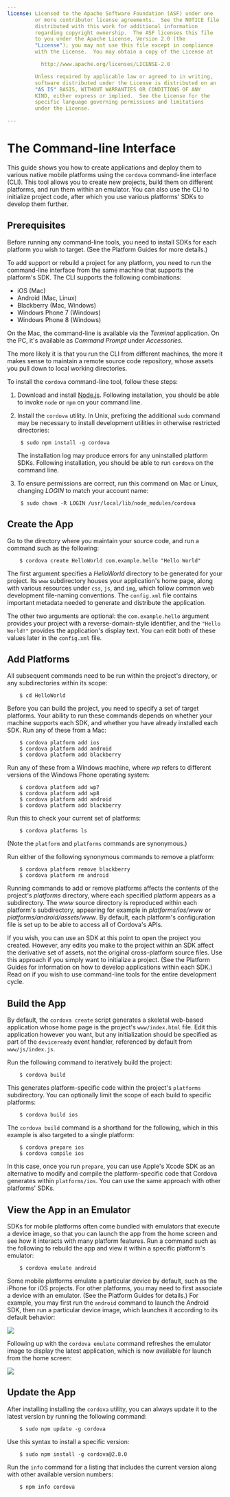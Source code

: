 ```yaml
---
license: Licensed to the Apache Software Foundation (ASF) under one
         or more contributor license agreements.  See the NOTICE file
         distributed with this work for additional information
         regarding copyright ownership.  The ASF licenses this file
         to you under the Apache License, Version 2.0 (the
         "License"); you may not use this file except in compliance
         with the License.  You may obtain a copy of the License at

           http://www.apache.org/licenses/LICENSE-2.0

         Unless required by applicable law or agreed to in writing,
         software distributed under the License is distributed on an
         "AS IS" BASIS, WITHOUT WARRANTIES OR CONDITIONS OF ANY
         KIND, either express or implied.  See the License for the
         specific language governing permissions and limitations
         under the License.

---
```


# The Command-line Interface

This guide shows you how to create applications and deploy them to
various native mobile platforms using the `cordova` command-line
interface (CLI). This tool allows you to create new projects, build
them on different platforms, and run them within an emulator. You can
also use the CLI to initialize project code, after which you use
various platforms' SDKs to develop them further.

## Prerequisites

Before running any command-line tools, you need to install SDKs for
each platform you wish to target.
(See the Platform Guides for more details.)

To add support or rebuild a project for any platform, you need to run
the command-line interface from the same machine that supports the
platform's SDK. The CLI supports the following combinations:

* iOS             (Mac)
* Android         (Mac, Linux)
* Blackberry      (Mac, Windows)
* Windows Phone 7 (Windows)
* Windows Phone 8 (Windows)

On the Mac, the command-line is available via the _Terminal_
application. On the PC, it's available as _Command Prompt_ under
_Accessories_.

The more likely it is that you run the CLI from different machines,
the more it makes sense to maintain a remote source code repository,
whose assets you pull down to local working directories.

To install the `cordova` command-line tool, follow these steps:

1. Download and install [Node.js](http://nodejs.org/). Following
   installation, you should be able to invoke `node` or `npm` on your
   command line.

1. Install the `cordova` utility. In Unix, prefixing the additional
   `sudo` command may be necessary to install development utilities in
   otherwise restricted directories:

        $ sudo npm install -g cordova

   The installation log may produce errors for any uninstalled
   platform SDKs.  Following installation, you should be able to run
   `cordova` on the command line.

1. To ensure permissions are correct, run this command on Mac or
   Linux, changing _LOGIN_ to match your account name:

        $ sudo chown -R LOGIN /usr/local/lib/node_modules/cordova

## Create the App

Go to the directory where you maintain your source code, and run a
command such as the following:

        $ cordova create HelloWorld com.example.hello "Hello World"

The first argument specifies a _HelloWorld_ directory to be generated
for your project. Its `www` subdirectory houses your application's
home page, along with various resources under `css`, `js`, and `img`,
which follow common web development file-naming conventions. The
`config.xml` file contains important metadata needed to generate and
distribute the application.

The other two arguments are optional: the `com.example.hello` argument
provides your project with a reverse-domain-style identifier, and the
`"Hello World!"` provides the application's display text. You can edit
both of these values later in the `config.xml` file.

## Add Platforms

All subsequent commands need to be run within the project's directory,
or any subdirectories within its scope:

        $ cd HelloWorld

Before you can build the project, you need to specify a set of target
platforms. Your ability to run these commands depends on whether your
machine supports each SDK, and whether you have already installed each
SDK.  Run any of these from a Mac:

        $ cordova platform add ios
        $ cordova platform add android
        $ cordova platform add blackberry

Run any of these from a Windows machine, where _wp_ refers to
different versions of the Windows Phone operating system:

        $ cordova platform add wp7
        $ cordova platform add wp8
        $ cordova platform add android
        $ cordova platform add blackberry

Run this to check your current set of platforms:

        $ cordova platforms ls

(Note the `platform` and `platforms` commands are synonymous.)

Run either of the following synonymous commands to remove a platform:

        $ cordova platform remove blackberry
        $ cordova platform rm android

Running commands to add or remove platforms affects the contents of
the project's _platforms_ directory, where each specified platform
appears as a subdirectory. The _www_ source directory is reproduced
within each platform's subdirectory, appearing for example in
_platforms/ios/www_ or _platforms/android/assets/www_.  By default,
each platform's configuration file is set up to be able to access all
of Cordova's APIs.

If you wish, you can use an SDK at this point to open the project you
created. However, any edits you make to the project within an SDK
affect the derivative set of assets, not the original cross-platform
source files. Use this approach if you simply want to initialize a
project.
(See the Platform Guides for information on how to develop applications within each SDK.)
Read on if you wish to use command-line tools for the entire
development cycle.

## Build the App

By default, the `cordova create` script generates a skeletal web-based
application whose home page is the project's `www/index.html` file.
Edit this application however you want, but any initialization should
be specified as part of the `deviceready` event handler, referenced by
default from `www/js/index.js`.
<!-- XREF
(See API and Configuration Guide for details.)
XREF -->

Run the following command to iteratively build the project:

        $ cordova build

This generates platform-specific code within the project's `platforms`
subdirectory.  You can optionally limit the scope of each build to
specific platforms:

        $ cordova build ios

The `cordova build` command is a shorthand for the following, which in
this example is also targeted to a single platform:

        $ cordova prepare ios
        $ cordova compile ios

In this case, once you run `prepare`, you can use Apple's Xcode SDK as
an alternative to modify and compile the platform-specific code that
Cordova generates within `platforms/ios`. You can use the same
approach with other platforms' SDKs.

## View the App in an Emulator

SDKs for mobile platforms often come bundled with emulators that
execute a device image, so that you can launch the app from the home
screen and see how it interacts with many platform features.  Run a
command such as the following to rebuild the app and view it within a
specific platform's emulator:

        $ cordova emulate android

Some mobile platforms emulate a particular device by default, such as
the iPhone for iOS projects. For other platforms, you may need to
first associate a device with an emulator.
(See the Platform Guides for details.)
For example, you may first run the `android` command to launch the
Android SDK, then run a particular device image, which launches it
according to its default behavior:

![](img/guide/cli/android_emulate_init.png)

Following up with the `cordova emulate` command refreshes the emulator
image to display the latest application, which is now available for
launch from the home screen:

![](img/guide/cli/android_emulate_install.png)

<!--

## Run the App on the Device

## Add a Plug-in

plugin(s) [add|remove|ls [path]] ..... adds or removes a
         plugin (from the specified path), or lists all
         currently-added plugins

-->

## Update the App

After installing installing the `cordova` utility, you can always
update it to the latest version by running the following command:

        $ sudo npm update -g cordova

Use this syntax to install a specific version:

        $ sudo npm install -g cordova@2.8.0

Run the `info` command for a listing that includes the current version
along with other available version numbers:

        $ npm info cordova

